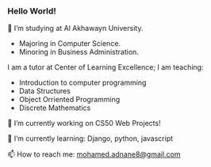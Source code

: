 ### Hello World!

🏫 I’m studying at Al Akhawayn University.
- Majoring in Computer Science. 
- Minoring in Business Administration.

I am a tutor at Center of Learning Excellence; I am teaching:
- Introduction to computer programming 
- Data Structures
- Object Orriented Programming
- Discrete Mathematics

🔭 I’m currently working on CS50 Web Projects!


🌱 I’m currently learning: Django, python, javascript


📫 How to reach me: mohamed.adnane8@gmail.com
